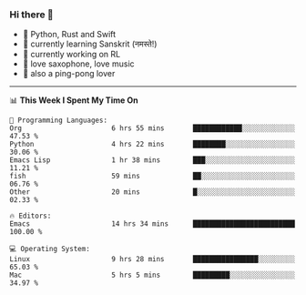 ### Hi there 👋

- 📙 Python, Rust and Swift
- 🌱 currently learning Sanskrit (नमस्ते!)
- 🔭 currently working on RL
- 🎷 love saxophone, love music
- 🏓 also a ping-pong lover

<!--
**ZiqinGong/ZiqinGong** is a ✨ _special_ ✨ repository because its `README.md` (this file) appears on your GitHub profile.

Here are some ideas to get you started:

- 🔭 I’m currently working on ...
- 🌱 I’m currently learning ...
- 👯 I’m looking to collaborate on ...
- 🤔 I’m looking for help with ...
- 💬 Ask me about ...
- 📫 gongzq0301@sjtu.edu.cn
- 😄 Pronouns: ...
- ⚡ Fun fact: ...
-->

---

<!--START_SECTION:waka-->
📊 **This Week I Spent My Time On** 

```text
💬 Programming Languages: 
Org                      6 hrs 55 mins       ████████████░░░░░░░░░░░░░   47.53 % 
Python                   4 hrs 22 mins       ████████░░░░░░░░░░░░░░░░░   30.06 % 
Emacs Lisp               1 hr 38 mins        ███░░░░░░░░░░░░░░░░░░░░░░   11.21 % 
fish                     59 mins             ██░░░░░░░░░░░░░░░░░░░░░░░   06.76 % 
Other                    20 mins             █░░░░░░░░░░░░░░░░░░░░░░░░   02.33 % 

🔥 Editors: 
Emacs                    14 hrs 34 mins      █████████████████████████   100.00 % 

💻 Operating System: 
Linux                    9 hrs 28 mins       ████████████████░░░░░░░░░   65.03 % 
Mac                      5 hrs 5 mins        █████████░░░░░░░░░░░░░░░░   34.97 % 
```


<!--END_SECTION:waka-->
